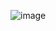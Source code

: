 ![image](https://github.com/Rahul6395/Lyriks-Music-/assets/102130290/42c6ecea-c34b-48d6-a0ec-ce96fbe71934)
